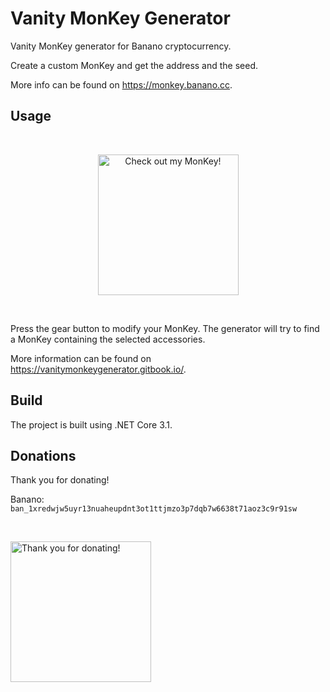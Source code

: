 # Vanity MonKey Generator
Vanity MonKey generator for Banano cryptocurrency.

Create a custom MonKey and get the address and the seed.

More info can be found on https://monkey.banano.cc.

## Usage
<br/>
<p align="center">
<img src="https://monkey.banano.cc/api/v1/monkey/ban_1xredwjw5uyr13nuaheupdnt3ot1ttjmzo3p7dqb7w6638t71aoz3c9r91sw?format=png&size=225&background=false" width="225" alt="Check out my MonKey!">
</a>
</p>
<br/>

Press the gear button to modify your MonKey. The generator will try to find a MonKey containing the selected accessories.

More information can be found on https://vanitymonkeygenerator.gitbook.io/.

## Build
The project is built using .NET Core 3.1.

## Donations
Thank you for donating!

Banano: `ban_1xredwjw5uyr13nuaheupdnt3ot1ttjmzo3p7dqb7w6638t71aoz3c9r91sw`

<br/>
<p align="left-middle">
<img src="https://user-images.githubusercontent.com/43248015/127350928-22eb3d7a-5e47-4ca5-b69a-98556b41bed7.png" width="225" alt="Thank you for donating!">
</a>
</p>
<br/>
